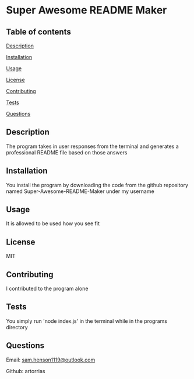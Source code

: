 # Super Awesome README Maker

## Table of contents

[Description](#description)

[Installation](#installation)

[Usage](#usage)

[License](#license)

[Contributing](#contributing)

[Tests](#tests)

[Questions](#questions)

## Description

The program takes in user responses from the terminal and generates a professional README file based on those answers

## Installation

You install the program by downloading the code from the github repository named Super-Awesome-README-Maker under my username

## Usage

It is allowed to be used how you see fit

## License

MIT

## Contributing

I contributed to the program alone

## Tests

You simply run 'node index.js' in the terminal while in the programs directory

## Questions

Email: sam.henson1119@outlook.com

Github: artorrias